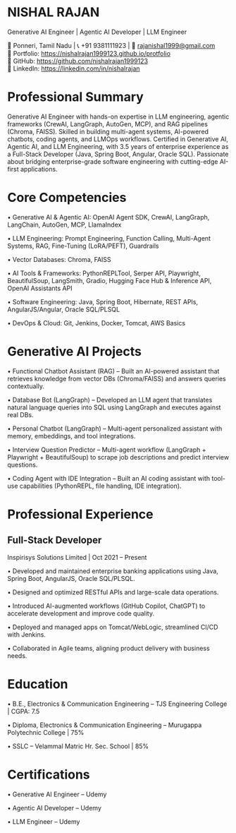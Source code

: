 # NISHAL RAJAN

Generative AI Engineer | Agentic AI Developer | LLM Engineer

📍 Ponneri, Tamil Nadu | 📞 \+91 9381111923 | 📧 rajanishal1999@gmail.com  
🔗 Portfolio: https://nishalrajan1999123.github.io/protfolio  
🔗 GitHub: https://github.com/nishalrajan1999123  
🔗 LinkedIn: https://linkedin.com/in/nishalrajan

# **Professional Summary**

Generative AI Engineer with hands-on expertise in LLM engineering, agentic frameworks (CrewAI, LangGraph, AutoGen, MCP), and RAG pipelines (Chroma, FAISS). Skilled in building multi-agent systems, AI-powered chatbots, coding agents, and LLMOps workflows. Certified in Generative AI, Agentic AI, and LLM Engineering, with 3.5 years of enterprise experience as a Full-Stack Developer (Java, Spring Boot, Angular, Oracle SQL). Passionate about bridging enterprise-grade software engineering with cutting-edge AI-first applications.

# **Core Competencies**

• Generative AI & Agentic AI: OpenAI Agent SDK, CrewAI, LangGraph, LangChain, AutoGen, MCP, LlamaIndex

• LLM Engineering: Prompt Engineering, Function Calling, Multi-Agent Systems, RAG, Fine-Tuning (LoRA/PEFT), Guardrails

• Vector Databases: Chroma, FAISS

• AI Tools & Frameworks: PythonREPLTool, Serper API, Playwright, BeautifulSoup, LangSmith, Gradio, Hugging Face Hub & Inference API, OpenAI Assistants API

• Software Engineering: Java, Spring Boot, Hibernate, REST APIs, AngularJS/Angular, Oracle SQL/PLSQL

• DevOps & Cloud: Git, Jenkins, Docker, Tomcat, AWS Basics

# **Generative AI Projects**

• Functional Chatbot Assistant (RAG) – Built an AI-powered assistant that retrieves knowledge from vector DBs (Chroma/FAISS) and answers queries contextually.

• Database Bot (LangGraph) – Developed an LLM agent that translates natural language queries into SQL using LangGraph and executes against real DBs.

• Personal Chatbot (LangGraph) – Multi-agent personalized assistant with memory, embeddings, and tool integrations.

• Interview Question Predictor – Multi-agent workflow (LangGraph \+ Playwright \+ BeautifulSoup) to scrape job descriptions and predict interview questions.

• Coding Agent with IDE Integration – Built an AI coding assistant with tool-use capabilities (PythonREPL, file handling, IDE integration).

# **Professional Experience**

## **Full-Stack Developer**

Inspirisys Solutions Limited | Oct 2021 – Present

• Developed and maintained enterprise banking applications using Java, Spring Boot, AngularJS, Oracle SQL/PLSQL.

• Designed and optimized RESTful APIs and large-scale data operations.

• Introduced AI-augmented workflows (GitHub Copilot, ChatGPT) to accelerate development and improve code quality.

• Deployed and managed apps on Tomcat/WebLogic, streamlined CI/CD with Jenkins.

• Collaborated in Agile teams, aligning product delivery with business needs.

# **Education**

• B.E., Electronics & Communication Engineering – TJS Engineering College | CGPA: 7.5

• Diploma, Electronics & Communication Engineering – Murugappa Polytechnic College | 75%

• SSLC – Velammal Matric Hr. Sec. School | 85%

# **Certifications**

• Generative AI Engineer – Udemy

• Agentic AI Developer – Udemy

• LLM Engineer – Udemy